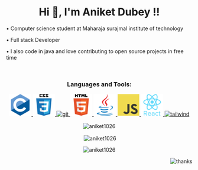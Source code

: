 <h1 align="center">Hi 👋, I'm Aniket Dubey !!</h1>
<!-- <p align="center">I'm currently doing my graduation at Maharaja Surajmal Institute of Technology . I'm pursuing my B.Tech degree in computer science & Engineering.Keen to learn new Technology and Love to contribute in open source projects</p> -->
<p> &#x2022; Computer science student at Maharaja surajmal institute of technology </p>
<p>&#x2022; Full stack Developer</p>
<p>&#x2022; I also code in java and love contributing to open source projects in free time</p>




<p align="left"> <a href="https://twitter.com/" target="blank"><img src="https://img.shields.io/twitter/follow/?logo=twitter&style=for-the-badge" alt="" /></a> </p>

<p align="left">
</p>

<h3 align="center">Languages and Tools:</h3>
<p align="center"> <a href="https://www.cprogramming.com/" target="_blank" rel="noreferrer"> <img src="https://raw.githubusercontent.com/devicons/devicon/master/icons/c/c-original.svg" alt="c" width="60" height="60"/> </a> <a href="https://www.w3schools.com/css/" target="_blank" rel="noreferrer"> <img src="https://raw.githubusercontent.com/devicons/devicon/master/icons/css3/css3-original-wordmark.svg" alt="css3" width="60" height="60"/> </a> <a href="https://git-scm.com/" target="_blank" rel="noreferrer"> <img src="https://www.vectorlogo.zone/logos/git-scm/git-scm-icon.svg" alt="git" width="60" height="60"/> </a> <a href="https://www.w3.org/html/" target="_blank" rel="noreferrer"> <img src="https://raw.githubusercontent.com/devicons/devicon/master/icons/html5/html5-original-wordmark.svg" alt="html5" width="60" height="60"/> </a> <a href="https://www.java.com" target="_blank" rel="noreferrer"> <img src="https://raw.githubusercontent.com/devicons/devicon/master/icons/java/java-original.svg" alt="java" width="60" height="60"/> </a> <a href="https://developer.mozilla.org/en-US/docs/Web/JavaScript" target="_blank" rel="noreferrer"> <img src="https://raw.githubusercontent.com/devicons/devicon/master/icons/javascript/javascript-original.svg" alt="javascript" width="60" height="60"/> </a> <a href="https://reactjs.org/" target="_blank" rel="noreferrer"> <img src="https://raw.githubusercontent.com/devicons/devicon/master/icons/react/react-original-wordmark.svg" alt="react" width="60" height="60"/> </a> <a href="https://tailwindcss.com/" target="_blank" rel="noreferrer"> <img src="https://www.vectorlogo.zone/logos/tailwindcss/tailwindcss-icon.svg" alt="tailwind" width="60" height="60"/> </a> </p>

<div align="center">
<p><img align="center" src="https://github-readme-stats.vercel.app/api/top-langs?username=aniket1026&theme=gotham&show_icons=true&locale=en&layout=compact" alt="aniket1026" /></p>

<p>&nbsp;<img align="center" src="https://github-readme-stats.vercel.app/api?username=aniket1026&theme=gotham&show_icons=true&locale=en" alt="aniket1026" /></p>
</div>
<p align="center"><img src="https://github-readme-streak-stats.herokuapp.com/?user=aniket1026&theme=gotham" alt="aniket1026" /></p>
<p align="right"> <img src="https://camo.githubusercontent.com/3a623a61909525cde7d44900776e30f619f731da1fe79c07111179fe071f523f/68747470733a2f2f6d656469612e67697068792e636f6d2f6d656469612f4832744b514c4d4673493063674a783566322f67697068792e676966" alt="thanks" />  </p>
